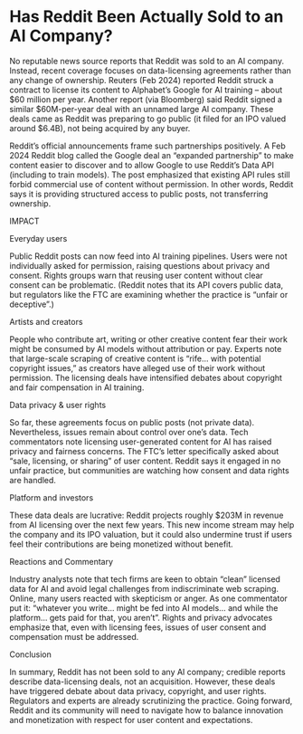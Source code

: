 # Has Reddit Been Actually Sold to an AI Company?


No reputable news source reports that Reddit was sold to an AI company. Instead, recent coverage focuses on data-licensing agreements rather than any change of ownership. Reuters (Feb 2024) reported Reddit struck a contract to license its content to Alphabet’s Google for AI training – about $60 million per year​. Another report (via Bloomberg) said Reddit signed a similar $60M-per-year deal with an unnamed large AI company​. These deals came as Reddit was preparing to go public (it filed for an IPO valued around $6.4B)​, not being acquired by any buyer.




Reddit’s official announcements frame such partnerships positively. A Feb 2024 Reddit blog called the Google deal an “expanded partnership” to make content easier to discover and to allow Google to use Reddit’s Data API (including to train models)​. The post emphasized that existing API rules still forbid commercial use of content without permission​. In other words, Reddit says it is providing structured access to public posts, not transferring ownership.








IMPACT




Everyday users




Public Reddit posts can now feed into AI training pipelines. Users were not individually asked for permission, raising questions about privacy and consent​. Rights groups warn that reusing user content without clear consent can be problematic. (Reddit notes that its API covers public data, but regulators like the FTC are examining whether the practice is “unfair or deceptive”​.)




Artists and creators




People who contribute art, writing or other creative content fear their work might be consumed by AI models without attribution or pay. Experts note that large-scale scraping of creative content is “rife... with potential copyright issues,” as creators have alleged use of their work without permission​. The licensing deals have intensified debates about copyright and fair compensation in AI training.




Data privacy & user rights




So far, these agreements focus on public posts (not private data). Nevertheless, issues remain about control over one’s data. Tech commentators note licensing user-generated content for AI has raised privacy and fairness concerns​. The FTC’s letter specifically asked about “sale, licensing, or sharing” of user content​. Reddit says it engaged in no unfair practice​, but communities are watching how consent and data rights are handled.




Platform and investors




These data deals are lucrative: Reddit projects roughly $203M in revenue from AI licensing over the next few years​. This new income stream may help the company and its IPO valuation, but it could also undermine trust if users feel their contributions are being monetized without benefit.




Reactions and Commentary




Industry analysts note that tech firms are keen to obtain “clean” licensed data for AI and avoid legal challenges from indiscriminate web scraping​. Online, many users reacted with skepticism or anger. As one commentator put it: “whatever you write… might be fed into AI models… and while the platform… gets paid for that, you aren’t”​. Rights and privacy advocates emphasize that, even with licensing fees, issues of user consent and compensation must be addressed.




Conclusion




In summary, Reddit has not been sold to any AI company; credible reports describe data-licensing deals, not an acquisition. However, these deals have triggered debate about data privacy, copyright, and user rights. Regulators and experts are already scrutinizing the practice​. Going forward, Reddit and its community will need to navigate how to balance innovation and monetization with respect for user content and expectations.






